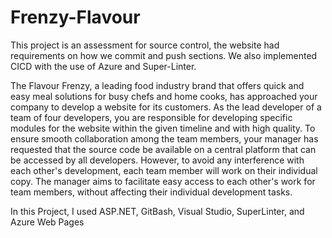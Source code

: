 # Frenzy-Flavour

This project is an assessment for source control, the website had requirements on how we commit and push sections. We also implemented CICD with the use of Azure and Super-Linter.

The Flavour Frenzy, a leading food industry brand that offers quick and easy meal solutions for busy chefs and home cooks, has approached your company to develop a website for its customers. As the lead developer of a team of four developers, you are responsible for developing specific modules for the website within the given timeline and with high quality. To ensure smooth collaboration among the team members, your manager has requested that the source code be available on a central platform that can be accessed by all developers. However, to avoid any interference with each other's development, each team member will work on their individual copy. The manager aims to facilitate easy access to each other's work for team members, without affecting their individual development tasks.

In this Project, I used ASP.NET, GitBash, Visual Studio, SuperLinter, and Azure Web Pages
